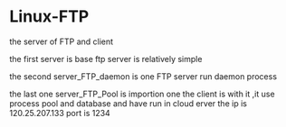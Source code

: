 # Linux-FTP
the server of FTP and client

the first server is base ftp server is relatively simple

the second server_FTP_daemon is one FTP server run daemon process 
 
the last one server_FTP_Pool is importion one the client is with it ,it use process pool and database and have run in cloud erver the ip is 120.25.207.133 port is 1234 
